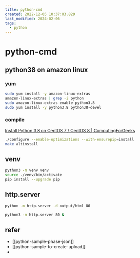 ```yaml
---
title: python-cmd
created: 2022-12-05 10:37:03.829
last_modified: 2024-02-06
tags:
  - python
---
```


# python-cmd

## python38 on amazon linux 
### yum

```sh
sudo yum install -y amazon-linux-extras
amazon-linux-extras | grep -i python
sudo amazon-linux-extras enable python3.8
sudo yum install -y python3.8 python38-devel

```

### compile

[Install Python 3.8 on CentOS 7 / CentOS 8 | ComputingForGeeks](https://computingforgeeks.com/how-to-install-python-3-on-centos/)

```sh
./configure --enable-optimizations --with-ensurepip=install
make altinstall
```
## venv

```sh
python3 -m venv venv
source ./venv/bin/activate
pip install --upgrade pip

```

## http.server

```sh
python -m http.server -d output/html 80

python3 -m http.server 80 &

```

## refer

- [[python-sample-phase-json]]
- [[python-sample-to-create-upload]]
- 


